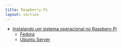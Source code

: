 ```yaml
---
title: Raspberry Pi
layout: section
---
```


* [Instalando um sistema operacional no Raspbery Pi](os-installation)
    * [Fedora](os-installation#fedora)
    * [Ubuntu Server](os-installation#ubuntu-server)
